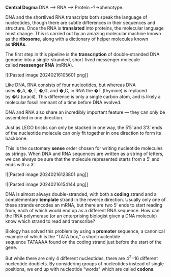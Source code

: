 **Central Dogma**
DNA​ --> RNA --> ​Protein -?-> ​phenotype.

DNA and the shortlived RNA transcripts both speak the language of nucleotides, though there are subtle differences in their sequences and structure. Once the RNA is **translated** into proteins, the molecular language must change. This is carried out by an amazing molecular machine known as the **ribosome**, along with a dictionary of helper molecules known as **tRNAs**.

The first step in this pipeline is the **transcription** of double-stranded DNA genome into a single-stranded, short-lived messenger molecule called **messenger RNA** (mRNA).

![[Pasted image 20240216105601.png]]

Like DNA, RNA consists of four nucleotides, but whereas DNA uses �,A, �,T, �,G, and �,C, in RNA the �T (thymine) is replaced by �U (uracil). This difference is only a single carbon atom, and is likely a molecular fossil remnant of a time before DNA evolved. 

DNA and RNA also share an incredibly important feature — they can only be assembled in one direction.

Just as LEGO bricks can only be stacked in one way, the 5′5′ and 3′3′ ends of the nucleotide molecule can only fit together in one direction to form its backbone.

This is the customary **sense** order chosen for writing nucleotide molecules as strings. When DNA and RNA sequences are written as a string of letters, we can always be sure that the molecule represented starts from a 5′ and ends with a 3′.

![[Pasted image 20240216123801.png]]

![[Pasted image 20240216154144.png]]

DNA is almost always double-stranded, with both a **coding** strand and a complementary **template** strand in the reverse direction. Usually only one of these strands encodes an mRNA, but there are two 5′ ends to start reading from, each of which would end up as a different RNA sequence. How can the RNA polymerase (or an enterprising biologist given a DNA molecule) know which strand to read and transcribe?

Biology has solved this problem by using a **promoter** sequence, a canonical example of which is the “TATA box,” a short nucleotide sequence TATAAAA found on the coding strand just before the start of the gene.

But while there are only 4 different nucleotides, there are 4<sup>2</sup>=16 different nucleotide doublets. By considering groups of nucleotides instead of single positions, we end up with nucleotide “words” which are called **codons**.